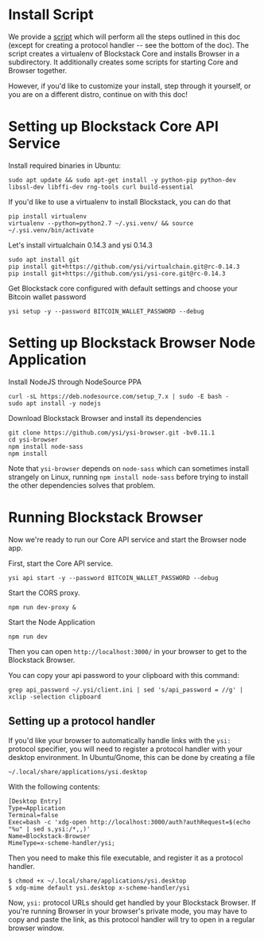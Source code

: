 # Install Script

We provide a [script](../images/scripts/ubuntu-17.04.sh) which will
perform all the steps outlined in this doc (except for creating a protocol handler -- see the bottom of the doc). The script creates a virtualenv of
Blockstack Core and installs Browser in a subdirectory. It additionally creates some
scripts for starting Core and Browser together.

However, if you'd like to customize your install, step through it 
yourself, or you are on a different distro, continue on with this doc!

# Setting up Blockstack Core API Service

Install required binaries in Ubuntu:

```
sudo apt update && sudo apt-get install -y python-pip python-dev libssl-dev libffi-dev rng-tools curl build-essential
```


If you'd like to use a virtualenv to install Blockstack, you can do that

```
pip install virtualenv
virtualenv --python=python2.7 ~/.ysi.venv/ && source ~/.ysi.venv/bin/activate
```

Let's install virtualchain 0.14.3 and ysi 0.14.3

```
sudo apt install git
pip install git+https://github.com/ysi/virtualchain.git@rc-0.14.3
pip install git+https://github.com/ysi/ysi-core.git@rc-0.14.3
```

Get Blockstack core configured with default settings and choose your Bitcoin wallet password
```
ysi setup -y --password BITCOIN_WALLET_PASSWORD --debug
```

# Setting up Blockstack Browser Node Application

Install NodeJS through NodeSource PPA

```
curl -sL https://deb.nodesource.com/setup_7.x | sudo -E bash -
sudo apt install -y nodejs
```

Download Blockstack Browser and install its dependencies

```
git clone https://github.com/ysi/ysi-browser.git -bv0.11.1
cd ysi-browser
npm install node-sass
npm install
```

Note that `ysi-browser` depends on `node-sass` which can sometimes install strangely on Linux, running `npm install node-sass` before trying to install the other dependencies solves that problem.

# Running Blockstack Browser

Now we're ready to run our Core API service and start the Browser node app.

First, start the Core API service.

```
ysi api start -y --password BITCOIN_WALLET_PASSWORD --debug
```

Start the CORS proxy.

```
npm run dev-proxy &
```

Start the Node Application

```
npm run dev
```

Then you can open `http://localhost:3000/` in your browser to get to the Blockstack Browser.


You can copy your api password to your clipboard with this command:
```
grep api_password ~/.ysi/client.ini | sed 's/api_password = //g' | xclip -selection clipboard
```

## Setting up a protocol handler

If you'd like your browser to automatically handle links with the `ysi:` protocol specifier, you will need to register a protocol handler with your desktop environment. In Ubuntu/Gnome, this can be done by creating a file 

`~/.local/share/applications/ysi.desktop`

With the following contents:

```
[Desktop Entry]
Type=Application
Terminal=false
Exec=bash -c 'xdg-open http://localhost:3000/auth?authRequest=$(echo "%u" | sed s,ysi:/*,,)'
Name=Blockstack-Browser
MimeType=x-scheme-handler/ysi;
```

Then you need to make this file executable, and register it as a protocol handler.

```
$ chmod +x ~/.local/share/applications/ysi.desktop
$ xdg-mime default ysi.desktop x-scheme-handler/ysi
```

Now, `ysi:` protocol URLs should get handled by your Blockstack Browser. If you're running Browser in your browser's private mode, you may have to copy and paste the link, as this protocol handler will try to open in a regular browser window.
